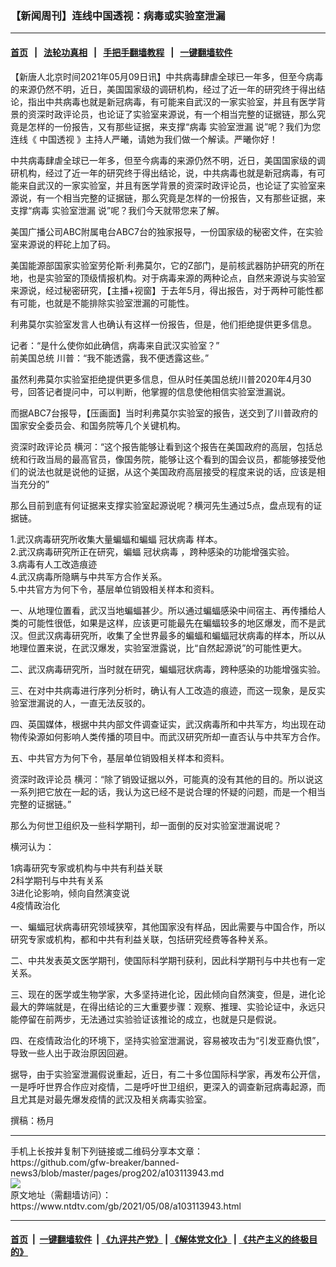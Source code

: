 ### 【新闻周刊】连线中国透视：病毒或实验室泄漏
------------------------

#### [首页](https://github.com/gfw-breaker/banned-news3/blob/master/README.md) &nbsp;&nbsp;|&nbsp;&nbsp; [法轮功真相](https://github.com/begood0513/basic/blob/master/README.md)  &nbsp;&nbsp;|&nbsp;&nbsp; [手把手翻墙教程](https://github.com/gfw-breaker/guides/wiki)  &nbsp;&nbsp;|&nbsp;&nbsp; [一键翻墙软件](https://github.com/gfw-breaker/nogfw/blob/master/README.md)  



<div><div class="post_content" itemprop="articleBody">
 <p>
  【新唐人北京时间2021年05月09日讯】中共病毒肆虐全球已一年多，但至今病毒的来源仍然不明，近日，美国国家级的调研机构，经过了近一年的研究终于得出结论，指出中共病毒也就是新冠病毒，有可能来自武汉的一家实验室，并且有医学背景的资深时政评论员，也论证了实验室来源说，有一个相当完整的证据链，那么究竟是怎样的一份报告，又有那些证据，来支撑“病毒
  <ok href="https://www.ntdtv.com/gb/实验室泄漏.htm">
   实验室泄漏
  </ok>
  说”呢？我们为您连线《
  <ok href="https://www.ntdtv.com/gb/中国透视.htm">
   中国透视
  </ok>
  》主持人严曦，请她为我们做一个解读。严曦你好！
 </p>
 <p>
  中共病毒肆虐全球已一年多，但至今病毒的来源仍然不明，近日，美国国家级的调研机构，经过了近一年的研究终于得出结论，说，中共病毒也就是新冠病毒，有可能来自武汉的一家实验室，并且有医学背景的资深时政评论员，也论证了实验室来源说，有一个相当完整的证据链，那么究竟是怎样的一份报告，又有那些证据，来支撑“病毒
  <ok href="https://www.ntdtv.com/gb/实验室泄漏.htm">
   实验室泄漏
  </ok>
  说”呢？我们今天就带您来了解。
 </p>
 <p>
  美国广播公司ABC附属电台ABC7台的独家报导，一份国家级的秘密文件，在实验室来源说的秤砣上加了码。
 </p>
 <p>
  美国能源部国家实验室劳伦斯·利弗莫尔，它的Z部门，是前核武器防护研究的所在地，也是实验室的顶级情报机构。对于病毒来源的两种论点，自然来源说与实验室来源说，经过秘密研究，【主播+视窗】于去年5月，得出报告，对于两种可能性都有可能，也就是不能排除实验室泄漏的可能性。
 </p>
 <p>
  利弗莫尔实验室发言人也确认有这样一份报告，但是，他们拒绝提供更多信息。
 </p>
 <p>
  记者：“是什么使你如此确信，病毒来自武汉实验室？”
  <br/>
  前美国总统 川普：“我不能透露，我不便透露这些。”
 </p>
 <p>
  虽然利弗莫尔实验室拒绝提供更多信息，但从时任美国总统川普2020年4月30号，回答记者提问中，可以判断，他掌握的信息使他相信实验室泄漏说。
 </p>
 <p>
  而据ABC7台报导，【压画面】当时利弗莫尔实验室的报告，送交到了川普政府的国家安全委员会、和国务院等几个关键机构。
 </p>
 <p>
  资深时政评论员 横河：“这个报告能够让看到这个报告在美国政府的高层，包括总统和行政当局的最高官员，像国务院，能够让这个看到的国会议员，都能够接受他们的说法也就是说他的证据，从这个美国政府高层接受的程度来说的话，应该是相当充分的”
 </p>
 <p>
  那么目前到底有何证据来支撑实验室起源说呢？横河先生通过5点，盘点现有的证据链。
 </p>
 <p>
  1.武汉病毒研究所收集大量蝙蝠和蝙蝠
  <ok href="https://www.ntdtv.com/gb/冠状病毒.htm">
   冠状病毒
  </ok>
  样本。
  <br/>
  2.武汉病毒研究所正在研究，蝙蝠
  <ok href="https://www.ntdtv.com/gb/冠状病毒.htm">
   冠状病毒
  </ok>
  ，跨种感染的功能增强实验。
  <br/>
  3.病毒有人工改造痕迹
  <br/>
  4.武汉病毒所隐瞒与中共军方合作关系。
  <br/>
  5.中共官方为何下令，基层单位销毁相关样本和资料。
 </p>
 <p>
  一、从地理位置看，武汉当地蝙蝠甚少。所以通过蝙蝠感染中间宿主、再传播给人类的可能性很低，如果是这样，应该更可能最先在蝙蝠较多的地区爆发，而不是武汉。但武汉病毒研究所，收集了全世界最多的蝙蝠和蝙蝠冠状病毒的样本，所以从地理位置来说，在武汉爆发，实验室泄露说，比“自然起源说”的可能性更大。
 </p>
 <p>
  二、武汉病毒研究所，当时就在研究，蝙蝠冠状病毒，跨种感染的功能增强实验。
 </p>
 <p>
  三、在对中共病毒进行序列分析时，确认有人工改造的痕迹，而这一现象，是反实验室泄漏说的人，一直无法反驳的。
 </p>
 <p>
  四、英国媒体，根据中共内部文件调查证实，武汉病毒所和中共军方，均出现在动物传染源如何影响人类传播的项目中。而武汉研究所却一直否认与中共军方合作。
 </p>
 <p>
  五、中共官方为何下令，基层单位销毁相关样本和资料。
 </p>
 <p>
  资深时政评论员 横河：“除了销毁证据以外，可能真的没有其他的目的。所以说这一系列把它放在一起的话，我认为这已经不是说合理的怀疑的问题，而是一个相当完整的证据链。”
 </p>
 <p>
  那么为何世卫组织及一些科学期刊，却一面倒的反对实验室泄漏说呢？
 </p>
 <p>
  横河认为：
 </p>
 <p>
  1病毒研究专家或机构与中共有利益关联
  <br/>
  2科学期刊与中共有关系
  <br/>
  3进化论影响，倾向自然演变说
  <br/>
  4疫情政治化
 </p>
 <p>
  一、蝙蝠冠状病毒研究领域狭窄，其他国家没有样品，因此需要与中国合作，所以研究专家或机构，都和中共有利益关联，包括研究经费等各种关系。
 </p>
 <p>
  二、中共发表英文医学期刊，使国际科学期刊获利，因此科学期刊与中共也有一定关系。
 </p>
 <p>
  三、现在的医学或生物学家，大多坚持进化论，因此倾向自然演变，但是，进化论最大的弊端就是，在得出结论的三大重要步骤：观察、推理、实验论证中，永远只能停留在前两步，无法通过实验验证该推论的成立，也就是只是假说。
 </p>
 <p>
  四、在疫情政治化的环境下，坚持实验室泄漏说，容易被攻击为“引发亚裔仇恨”，导致一些人出于政治原因回避。
 </p>
 <p>
  据导，由于实验室泄漏假说重起，近日，有二十多位国际科学家，再发布公开信，一是呼吁世界合作应对疫情，二是呼吁世卫组织，更深入的调查新冠病毒起源，而且尤其是对最先爆发疫情的武汉及相关病毒实验室。
 </p>
 <p>
  撰稿：杨月
 </p>
 <div class="single_ad">
 </div>
</div>
</div>
<hr/>
手机上长按并复制下列链接或二维码分享本文章：<br/>
https://github.com/gfw-breaker/banned-news3/blob/master/pages/prog202/a103113943.md <br/>
<a href='https://github.com/gfw-breaker/banned-news3/blob/master/pages/prog202/a103113943.md'><img src='https://github.com/gfw-breaker/banned-news3/blob/master/pages/prog202/a103113943.md.png'/></a> <br/>
原文地址（需翻墙访问）：https://www.ntdtv.com/gb/2021/05/08/a103113943.html


------------------------
#### [首页](https://github.com/gfw-breaker/banned-news3/blob/master/README.md) &nbsp;|&nbsp; [一键翻墙软件](https://github.com/gfw-breaker/nogfw/blob/master/README.md) &nbsp;| [《九评共产党》](https://github.com/gfw-breaker/9ping.md/blob/master/README.md#九评之一评共产党是什么) | [《解体党文化》](https://github.com/gfw-breaker/jtdwh.md/blob/master/README.md) | [《共产主义的终极目的》](https://github.com/gfw-breaker/gczydzjmd.md/blob/master/README.md)


<img src='http://gfw-breaker.win/banned-news3/pages/prog202/a103113943.md' width='0px' height='0px'/>
